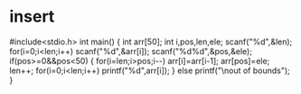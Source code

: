 # insert
#include<stdio.h>
int main()
{
	int arr[50];
	int i,pos,len,ele;
	scanf("%d",&len);
	for(i=0;i<len;i++)
	scanf("%d",&arr[i]);
	scanf("%d%d",&pos,&ele);
	if(pos>=0&&pos<50)
	{
		for(i=len;i>pos;i--)
		arr[i]=arr[i-1];
		arr[pos]=ele;
		len++;
		for(i=0;i<len;i++)
		printf("%d",arr[i]);
	}
	else
	printf("\nout of bounds");
}

